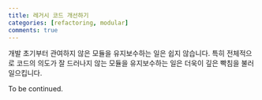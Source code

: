```yaml
---
title: 레거시 코드 개선하기
categories: [refactoring, modular]
comments: true
---
```


개발 초기부터 관여하지 않은 모듈을 유지보수하는 일은 쉽지 않습니다. 특히 전체적으로 코드의 의도가 잘 드러나지 않는 모듈을 유지보수하는 일은 더욱이 깊은 빡침을 불러일으킵니다. 

To be continued.
